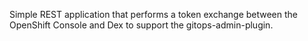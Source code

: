 Simple REST application that performs a token exchange between the OpenShift Console and Dex to support the gitops-admin-plugin.